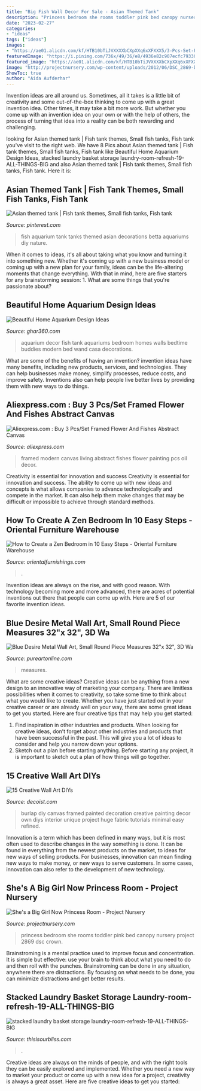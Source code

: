 ```yaml
---
title: "Big Fish Wall Decor For Sale - Asian Themed Tank"
description: "Princess bedroom she rooms toddler pink bed canopy nursery project 2869 dsc crown"
date: "2023-02-27"
categories:
- "ideas"
tags: ["ideas"]
images:
- "https://ae01.alicdn.com/kf/HTB10bTiJVXXXXbCXpXXq6xXFXXX5/3-Pcs-Set-Framed-Flower-And-Fishes-Abstract-Canvas-Wall-Art-Modern-Abstract-Oil-Painting-Wall.jpg"
featuredImage: "https://i.pinimg.com/736x/49/36/e8/4936e82c907ecfc79330c383c91e794c--aquarium-ideas-tanks.jpg"
featured_image: "https://ae01.alicdn.com/kf/HTB10bTiJVXXXXbCXpXXq6xXFXXX5/3-Pcs-Set-Framed-Flower-And-Fishes-Abstract-Canvas-Wall-Art-Modern-Abstract-Oil-Painting-Wall.jpg"
image: "http://projectnursery.com/wp-content/uploads/2012/06/DSC_2869-br-680x1024.jpg"
ShowToc: true
author: "Aida Aufderhar"
---
```



Invention ideas are all around us. Sometimes, all it takes is a little bit of creativity and some out-of-the-box thinking to come up with a great invention idea. Other times, it may take a bit more work. But whether you come up with an invention idea on your own or with the help of others, the process of turning that idea into a reality can be both rewarding and challenging.

	

		
looking for Asian themed tank | Fish tank themes, Small fish tanks, Fish tank you've visit to the right web. We have 8 Pics about Asian themed tank | Fish tank themes, Small fish tanks, Fish tank like Beautiful Home Aquarium Design Ideas, stacked laundry basket storage laundry-room-refresh-19-ALL-THINGS-BIG and also Asian themed tank | Fish tank themes, Small fish tanks, Fish tank. Here it is:
		
    
## Asian Themed Tank | Fish Tank Themes, Small Fish Tanks, Fish Tank

<img loading=lazy src="https://i.pinimg.com/736x/49/36/e8/4936e82c907ecfc79330c383c91e794c--aquarium-ideas-tanks.jpg" onerror="this.onerror=null;this.src='https://tse1.mm.bing.net/th?id=OIP.LjQesAeqSQ0zN8hDrZJ8KwHaHa&amp;pid=15.1';" alt="Asian themed tank | Fish tank themes, Small fish tanks, Fish tank">

_Source: pinterest.com_

>fish aquarium tank tanks themed asian decorations betta aquariums diy nature. 

	

When it comes to ideas, it's all about taking what you know and turning it into something new. Whether it's coming up with a new business model or coming up with a new plan for your family, ideas can be the life-altering moments that change everything. With that in mind, here are five starters for any brainstorming session: 1. What are some things that you're passionate about?

    
## Beautiful Home Aquarium Design Ideas

<img loading=lazy src="http://ghar360.com/blogs/wp-content/uploads/496.jpg" onerror="this.onerror=null;this.src='https://tse1.mm.bing.net/th?id=OIP.vgjLcl4oeIqfbSoPI3EcwQHaFj&amp;pid=15.1';" alt="Beautiful Home Aquarium Design Ideas">

_Source: ghar360.com_

>aquarium decor fish tank aquariums bedroom homes walls bedtime buddies modern bed wand casa decorations. 

	

What are some of the benefits of having an invention?
invention ideas have many benefits, including new products, services, and technologies. They can help businesses make money, simplify processes, reduce costs, and improve safety. Inventions also can help people live better lives by providing them with new ways to do things.

    
## Aliexpress.com : Buy 3 Pcs/Set Framed Flower And Fishes Abstract Canvas

<img loading=lazy src="https://ae01.alicdn.com/kf/HTB10bTiJVXXXXbCXpXXq6xXFXXX5/3-Pcs-Set-Framed-Flower-And-Fishes-Abstract-Canvas-Wall-Art-Modern-Abstract-Oil-Painting-Wall.jpg" onerror="this.onerror=null;this.src='https://tse1.mm.bing.net/th?id=OIP.1sxDdfheFQOUUH_pCRYerAHaHa&amp;pid=15.1';" alt="Aliexpress.com : Buy 3 Pcs/Set Framed Flower And Fishes Abstract Canvas">

_Source: aliexpress.com_

>framed modern canvas living abstract fishes flower painting pcs oil decor. 

	

Creativity is essential for innovation and success
Creativity is essential for innovation and success. The ability to come up with new ideas and concepts is what allows companies to advance technologically and compete in the market. It can also help them make changes that may be difficult or impossible to achieve through standard methods.

    
## How To Create A Zen Bedroom In 10 Easy Steps - Oriental Furniture Warehouse

<img loading=lazy src="https://cdn2.bigcommerce.com/server3500/10b89/product_images/uploaded_images/zen-bedromm-design-ideas.jpg" onerror="this.onerror=null;this.src='https://tse1.mm.bing.net/th?id=OIP.I5zORpM5qFGfVcrRipD96QHaFo&amp;pid=15.1';" alt="How to Create a Zen Bedroom in 10 Easy Steps - Oriental Furniture Warehouse">

_Source: orientalfurnishings.com_

>. 

	

Invention ideas are always on the rise, and with good reason. With technology becoming more and more advanced, there are acres of potential inventions out there that people can come up with. Here are 5 of our favorite invention ideas.

    
## Blue Desire Metal Wall Art, Small Round Piece Measures 32&quot;x 32&quot;, 3D Wa

<img loading=lazy src="https://cdn.shopify.com/s/files/1/3101/1314/products/0176RDBL_int3_2000x2000.jpg?v=1519280692" onerror="this.onerror=null;this.src='https://tse2.mm.bing.net/th?id=OIP.KMiOZ_pjefLquHAgVaNp7AHaHa&amp;pid=15.1';" alt="Blue Desire Metal Wall Art, Small Round Piece Measures 32&quot;x 32&quot;, 3D Wa">

_Source: pureartonline.com_

>measures. 

	

What are some creative ideas?
Creative ideas can be anything from a new design to an innovative way of marketing your company. There are limitless possibilities when it comes to creativity, so take some time to think about what you would like to create. Whether you have just started out in your creative career or are already well on your way, there are some great ideas to get you started. Here are four creative tips that may help you get started: 
1. Find inspiration in other industries and products. When looking for creative ideas, don’t forget about other industries and products that have been successful in the past. This will give you a lot of ideas to consider and help you narrow down your options. 
2. Sketch out a plan before starting anything. Before starting any project, it is important to sketch out a plan of how things will go together.

    
## 15 Creative Wall Art DIYs

<img loading=lazy src="http://cdn.decoist.com/wp-content/uploads/2013/04/Framed-burlap-diy-wall-art.jpg" onerror="this.onerror=null;this.src='https://tse3.mm.bing.net/th?id=OIP.Y1U_ZgixEAElB7Qirt9ODwHaKr&amp;pid=15.1';" alt="15 Creative Wall Art DIYs">

_Source: decoist.com_

>burlap diy canvas framed painted decoration creative painting decor own diys interior unique project huge fabric tutorials minimal easy refined. 

	

Innovation is a term which has been defined in many ways, but it is most often used to describe changes in the way something is done. It can be found in everything from the newest products on the market, to ideas for new ways of selling products. For businesses, innovation can mean finding new ways to make money, or new ways to serve customers. In some cases, innovation can also refer to the development of new technology.

    
## She&#039;s A Big Girl Now Princess Room - Project Nursery

<img loading=lazy src="http://projectnursery.com/wp-content/uploads/2012/06/DSC_2869-br-680x1024.jpg" onerror="this.onerror=null;this.src='https://tse3.mm.bing.net/th?id=OIP.C8YWiHMruvPJRulNd2BWHAHaLJ&amp;pid=15.1';" alt="She&#039;s a Big Girl Now Princess Room - Project Nursery">

_Source: projectnursery.com_

>princess bedroom she rooms toddler pink bed canopy nursery project 2869 dsc crown. 

	

Brainstroming is a mental practice used to improve focus and concentration. It is simple but effective: use your brain to think about what you need to do and then roll with the punches. Brainstroming can be done in any situation, anywhere there are distractions. By focusing on what needs to be done, you can minimize distractions and get better results.

    
## Stacked Laundry Basket Storage Laundry-room-refresh-19-ALL-THINGS-BIG

<img loading=lazy src="https://www.thisisourbliss.com/wp-content/uploads/2019/04/stacked-laundry-basket-storage-laundry-room-refresh-19-ALL-THINGS-BIG-AND-SMALL-768x1152.jpg" onerror="this.onerror=null;this.src='https://tse3.mm.bing.net/th?id=OIP.-Rlr4hrWLLGzRIQrMMkZYQHaLH&amp;pid=15.1';" alt="stacked laundry basket storage laundry-room-refresh-19-ALL-THINGS-BIG">

_Source: thisisourbliss.com_

>. 

	

Creative ideas are always on the minds of people, and with the right tools they can be easily explored and implemented. Whether you need a new way to market your product or come up with a new idea for a project, creativity is always a great asset. Here are five creative ideas to get you started:

